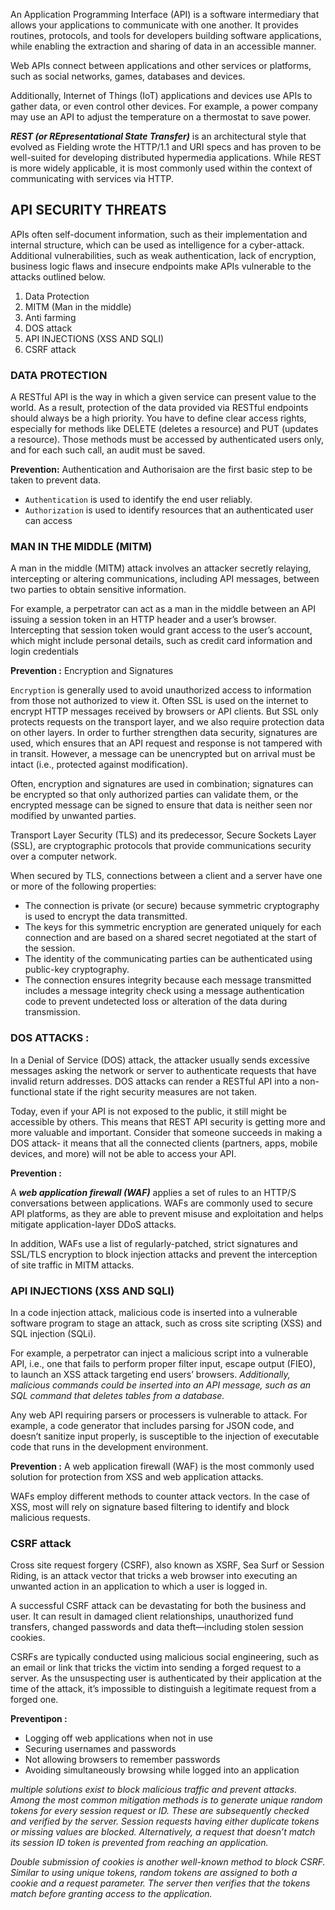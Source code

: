 An Application Programming Interface (API) is a software intermediary that allows your applications to communicate with one another. It provides routines, protocols, and tools for developers building software applications, while enabling the extraction and sharing of data in an accessible manner.

Web APIs connect between applications and other services or platforms, such as social networks, games, databases and devices.

Additionally, Internet of Things (IoT) applications and devices use APIs to gather data, or even control other devices. For example, a power company may use an API to adjust the temperature on a thermostat to save power.


***REST (or REpresentational State Transfer)*** is an architectural style that evolved as Fielding wrote the HTTP/1.1 and URI specs and has proven to be well-suited for developing distributed hypermedia applications. While REST is more widely applicable, it is most commonly used within the context of communicating with services via HTTP.  


## API SECURITY THREATS

APIs often self-document information, such as their implementation and internal structure, which can be used as intelligence for a cyber-attack. Additional vulnerabilities, such as weak authentication, lack of encryption, business logic flaws and insecure endpoints make APIs vulnerable to the attacks outlined below.

1. Data Protection
3. MITM (Man in the middle)
4. Anti farming 
5. DOS attack 
6. API INJECTIONS (XSS AND SQLI) 
7. CSRF attack


### DATA PROTECTION 

A RESTful API is the way in which a given service can present value to the world. As a result, protection of the data provided via RESTful endpoints should always be a high priority. You have to define clear access rights, especially for methods like DELETE (deletes a resource) and PUT (updates a resource). Those methods must be accessed by authenticated users only, and for each such call, an audit must be saved.

**Prevention:** Authentication and Authorisaion are the first basic step to be taken to prevent data.

- ```Authentication``` is used to identify the end user reliably.
- ```Authorization``` is used to identify resources that an authenticated user can access

### MAN IN THE MIDDLE (MITM)

A man in the middle (MITM) attack involves an attacker secretly relaying, intercepting or altering communications, including API messages, between two parties to obtain sensitive information.

For example, a perpetrator can act as a man in the middle between an API issuing a session token in an HTTP header and a user’s browser. Intercepting that session token would grant access to the user’s account, which might include personal details, such as credit card information and login credentials

**Prevention :** Encryption and Signatures

```Encryption``` is generally used to avoid unauthorized access to information from those not authorized to view it. Often SSL is used on the internet to encrypt HTTP messages received by browsers or API clients. But SSL only protects requests on the transport layer, and we also require protection data on other layers. In order to further strengthen data security, signatures are used, which ensures that an API request and response is not tampered with in transit. However, a message can be unencrypted but on arrival must be intact (i.e., protected against modification).

Often, encryption and signatures are used in combination; signatures can be encrypted so that only authorized parties can validate them, or the encrypted message can be signed to ensure that data is neither seen nor modified by unwanted parties.

Transport Layer Security (TLS) and its predecessor, Secure Sockets Layer (SSL), are cryptographic protocols that provide communications security over a computer network. 

When secured by TLS, connections between a client and a server have one or more of the following properties: 

- The connection is private (or secure) because symmetric cryptography is used to encrypt the data transmitted. 
- The keys for this symmetric encryption are generated uniquely for each connection and are based on a shared secret negotiated at the start of the session. 
- The identity of the communicating parties can be authenticated using public-key cryptography. 
- The connection ensures integrity because each message transmitted includes a message integrity check using a message authentication code to prevent undetected loss or alteration of the data during transmission.


### DOS ATTACKS :

In a Denial of Service (DOS) attack, the attacker usually sends excessive messages asking the network or server to authenticate requests that have invalid return addresses. DOS attacks can render a RESTful API into a non-functional state if the right security measures are not taken.

Today, even if your API is not exposed to the public, it still might be accessible by others. This means that REST API security is getting more and more valuable and important. Consider that someone succeeds in making a DOS attack- it means that all the connected clients (partners, apps, mobile devices, and more) will not be able to access your API.

**Prevention :** 

A ***web application firewall (WAF)*** applies a set of rules to an HTTP/S conversations between applications. WAFs are commonly used to secure API platforms, as they are able to prevent misuse and exploitation and helps mitigate application-layer DDoS attacks.

In addition, WAFs use a list of regularly-patched, strict signatures and SSL/TLS encryption to block injection attacks and prevent the interception of site traffic in MITM attacks.


### API INJECTIONS (XSS AND SQLI) 

In a code injection attack, malicious code is inserted into a vulnerable software program to stage an attack, such as cross site scripting (XSS) and SQL injection (SQLi).

For example, a perpetrator can inject a malicious script into a vulnerable API, i.e., one that fails to perform proper filter input, escape output (FIEO), to launch an XSS attack targeting end users’ browsers. *Additionally, malicious commands could be inserted into an API message, such as an SQL command that deletes tables from a database.*

Any web API requiring parsers or processers is vulnerable to attack. For example, a code generator that includes parsing for JSON code, and doesn’t sanitize input properly, is susceptible to the injection of executable code that runs in the development environment.

**Prevention :** A web application firewall (WAF) is the most commonly used solution for protection from XSS and web application attacks.

WAFs employ different methods to counter attack vectors. In the case of XSS, most will rely on signature based filtering to identify and block malicious requests.

### CSRF attack

Cross site request forgery (CSRF), also known as XSRF, Sea Surf or Session Riding, is an attack vector that tricks a web browser into executing an unwanted action in an application to which a user is logged in.

A successful CSRF attack can be devastating for both the business and user. It can result in damaged client relationships, unauthorized fund transfers, changed passwords and data theft—including stolen session cookies.

CSRFs are typically conducted using malicious social engineering, such as an email or link that tricks the victim into sending a forged request to a server. As the unsuspecting user is authenticated by their application at the time of the attack, it’s impossible to distinguish a legitimate request from a forged one.


**Preventipon :**

- Logging off web applications when not in use
- Securing usernames and passwords
- Not allowing browsers to remember passwords
- Avoiding simultaneously browsing while logged into an application

*multiple solutions exist to block malicious traffic and prevent attacks. Among the most common mitigation methods is to generate unique random tokens for every session request or ID. These are subsequently checked and verified by the server. Session requests having either duplicate tokens or missing values are blocked. Alternatively, a request that doesn’t match its session ID token is prevented from reaching an application.*

*Double submission of cookies is another well-known method to block CSRF. Similar to using unique tokens, random tokens are assigned to both a cookie and a request parameter. The server then verifies that the tokens match before granting access to the application.*





